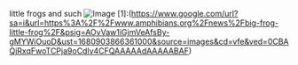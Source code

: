 little frogs and such
![Image](1)
[1]:(https://www.google.com/url?sa=i&url=https%3A%2F%2Fwww.amphibians.org%2Fnews%2Fbig-frog-little-frog%2F&psig=AOvVaw1iGjmVeAfsBy-gMYWiOuoD&ust=1680903866361000&source=images&cd=vfe&ved=0CBAQjRxqFwoTCPja9oCdlv4CFQAAAAAdAAAAABAF)
